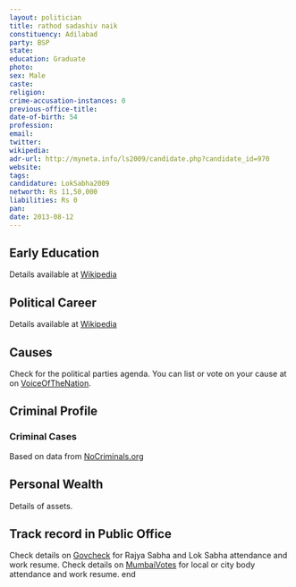 ```yaml
---
layout: politician
title: rathod sadashiv naik
constituency: Adilabad 
party: BSP
state: 
education: Graduate
photo: 
sex: Male
caste: 
religion: 
crime-accusation-instances: 0
previous-office-title: 
date-of-birth: 54
profession: 
email: 
twitter: 
wikipedia: 
adr-url: http://myneta.info/ls2009/candidate.php?candidate_id=970
website: 
tags: 
candidature: LokSabha2009
networth: Rs 11,50,000
liabilities: Rs 0
pan: 
date: 2013-08-12
---
```


## Early Education
Details available at [Wikipedia](http://www.wikipedia.org/wiki/)

## Political Career
Details available at [Wikipedia](http://www.wikipedia.org/wiki/)

## Causes 
Check for the political parties agenda. You can list or vote on your cause at on [VoiceOfTheNation](http://www.voiceofthenation.org).

## Criminal Profile

### Criminal Cases
Based on data from [NoCriminals.org](http://www.nocriminals.org)

## Personal Wealth
Details of assets.

## Track record in Public Office
Check details on [Govcheck](http://www.govcheck.org) for Rajya Sabha and Lok Sabha attendance and work resume. Check details on [MumbaiVotes](http://www.mumbaivotes.org) for local or city body attendance and work resume.
	end
